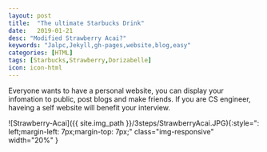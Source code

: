 ```yaml
---
layout: post
title:  "The ultimate Starbucks Drink"
date:   2019-01-21
desc: "Modified Strawberry Acai?"
keywords: "Jalpc,Jekyll,gh-pages,website,blog,easy"
categories: [HTML]
tags: [Starbucks,Strawberry,Dorizabelle]
icon: icon-html
---
```


 Everyone wants to have a personal website, you can display your infomation to public, post blogs and make friends. If you are CS engineer, haveing a self website will benefit your interview.

 ![Strawberry-Acai]({{ site.img_path }}/3steps/StrawberryAcai.JPG){:style=": left;margin-left: 7px;margin-top: 7px;" class="img-responsive" width="20%" }
 























